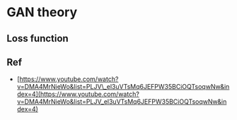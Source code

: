 # GAN theory

## Loss function





## Ref

* [https://www.youtube.com/watch?v=DMA4MrNieWo&list=PLJV\_el3uVTsMq6JEFPW35BCiOQTsoqwNw&index=4](https://www.youtube.com/watch?v=DMA4MrNieWo&list=PLJV_el3uVTsMq6JEFPW35BCiOQTsoqwNw&index=4)


